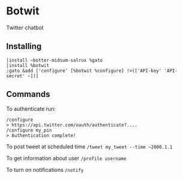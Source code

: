 # Botwit
Twitter chatbot

## Installing 

```
|install ~botter-midsum-salrux %gato
|install %botwit
:gato &add ['configure' [%botwit %configure] !>(['API-key' 'API-secret' ~])]
```

## Commands 

To authenticate run:

````
/configure
> https://api.twitter.com/oauth/authenticate?....
/configure my_pin
> Authentication complete!
````

To post tweet at scheduled time 
`/tweet my_tweet --time ~2000.1.1`

To get information about user
`/profile username`

To turn on notifications
`/notify`
